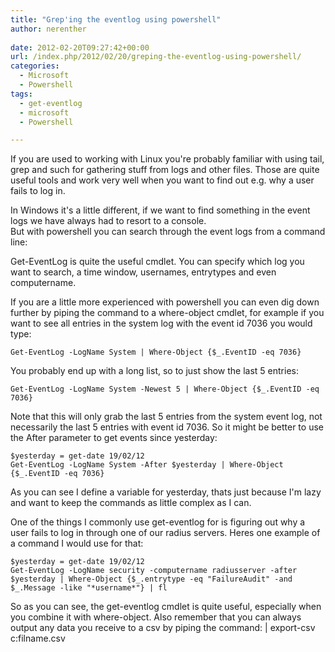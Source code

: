 ```yaml
---
title: "Grep'ing the eventlog using powershell"
author: nerenther
 
date: 2012-02-20T09:27:42+00:00
url: /index.php/2012/02/20/greping-the-eventlog-using-powershell/
categories:
  - Microsoft
  - Powershell
tags:
  - get-eventlog
  - microsoft
  - Powershell

---
```

If you are used to working with Linux you're probably familiar with using tail, grep and such for gathering stuff from logs and other files. Those are quite useful tools and work very well when you want to find out e.g. why a user fails to log in.

In Windows it's a little different, if we want to find something in the event logs we have always had to resort to a console.  
But with powershell you can search through the event logs from a command line:

Get-EventLog is quite the useful cmdlet. You can specify which log you want to search, a time window, usernames, entrytypes and even computername.

If you are a little more experienced with powershell you can even dig down further by piping the command to a where-object cmdlet, for example if you want to see all entries in the system log with the event id 7036 you would type:

 ```
 Get-EventLog -LogName System | Where-Object {$_.EventID -eq 7036} 
 ```

You probably end up with a long list, so to just show the last 5 entries:

 ```
 Get-EventLog -LogName System -Newest 5 | Where-Object {$_.EventID -eq 7036} 
 ```

Note that this will only grab the last 5 entries from the system event log, not necessarily the last 5 entries with event id 7036. So it might be better to use the After parameter to get events since yesterday:

 ```
 $yesterday = get-date 19/02/12
 Get-EventLog -LogName System -After $yesterday | Where-Object {$_.EventID -eq 7036} 
 ```

As you can see I define a variable for yesterday, thats just because I'm lazy and want to keep the commands as little complex as I can.

One of the things I commonly use get-eventlog for is figuring out why a user fails to log in through one of our radius servers. Heres one example of a command I would use for that:

 ```
 $yesterday = get-date 19/02/12
 Get-EventLog -LogName security -computername radiusserver -after $yesterday | Where-Object {$_.entrytype -eq "FailureAudit" -and $_.Message -like "*username*"} | fl 
 ```

So as you can see, the get-eventlog cmdlet is quite useful, especially when you combine it with where-object. Also remember that you can always output any data you receive to a csv by piping the command: | export-csv c:filname.csv